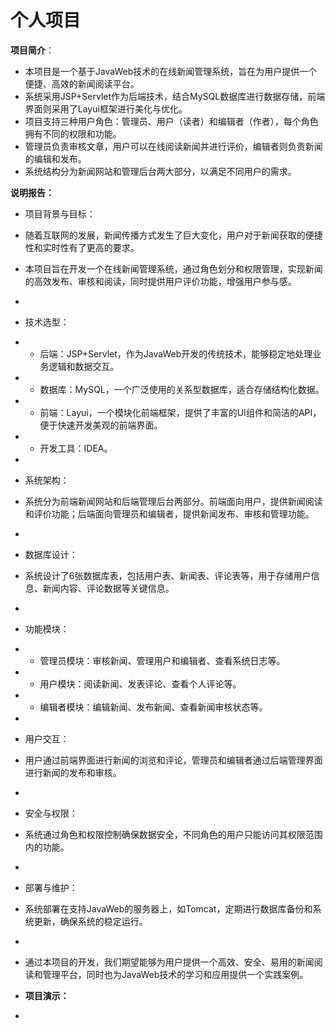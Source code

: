 # **个人项目**  

**项目简介**：
* 本项目是一个基于JavaWeb技术的在线新闻管理系统，旨在为用户提供一个便捷、高效的新闻阅读平台。
* 系统采用JSP+Servlet作为后端技术，结合MySQL数据库进行数据存储，前端界面则采用了Layui框架进行美化与优化。
* 项目支持三种用户角色：管理员、用户（读者）和编辑者（作者），每个角色拥有不同的权限和功能。
* 管理员负责审核文章，用户可以在线阅读新闻并进行评价，编辑者则负责新闻的编辑和发布。
* 系统结构分为新闻网站和管理后台两大部分，以满足不同用户的需求。

**说明报告：**

* 项目背景与目标：
* 随着互联网的发展，新闻传播方式发生了巨大变化，用户对于新闻获取的便捷性和实时性有了更高的要求。
* 本项目旨在开发一个在线新闻管理系统，通过角色划分和权限管理，实现新闻的高效发布、审核和阅读，同时提供用户评价功能，增强用户参与感。
* 
* 技术选型：
* - 后端：JSP+Servlet，作为JavaWeb开发的传统技术，能够稳定地处理业务逻辑和数据交互。
* - 数据库：MySQL，一个广泛使用的关系型数据库，适合存储结构化数据。
* - 前端：Layui，一个模块化前端框架，提供了丰富的UI组件和简洁的API，便于快速开发美观的前端界面。
* - 开发工具：IDEA。
* 
* 系统架构：
* 系统分为前端新闻网站和后端管理后台两部分。前端面向用户，提供新闻阅读和评价功能；后端面向管理员和编辑者，提供新闻发布、审核和管理功能。
* 
* 数据库设计：
* 系统设计了6张数据库表，包括用户表、新闻表、评论表等，用于存储用户信息、新闻内容、评论数据等关键信息。
* 
* 功能模块：
* - 管理员模块：审核新闻、管理用户和编辑者、查看系统日志等。
* - 用户模块：阅读新闻、发表评论、查看个人评论等。
* - 编辑者模块：编辑新闻、发布新闻、查看新闻审核状态等。
* 
* 用户交互：
* 用户通过前端界面进行新闻的浏览和评论，管理员和编辑者通过后端管理界面进行新闻的发布和审核。
* 
* 安全与权限：
* 系统通过角色和权限控制确保数据安全，不同角色的用户只能访问其权限范围内的功能。
* 
* 部署与维护：
* 系统部署在支持JavaWeb的服务器上，如Tomcat，定期进行数据库备份和系统更新，确保系统的稳定运行。
* 
* 通过本项目的开发，我们期望能够为用户提供一个高效、安全、易用的新闻阅读和管理平台，同时也为JavaWeb技术的学习和应用提供一个实践案例。

* **项目演示：**
* 